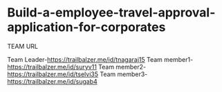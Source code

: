 # Build-a-employee-travel-approval-application-for-corporates

TEAM URL

Team Leader-https://trailbalzer.me/id/tnagaraj15
Team member1-https://trailbalzer.me/id/suryv11
Team member2-https://trailbalzer.me/id/tselvi35
Team member3-https://trailbalzer.me/id/sugab4
